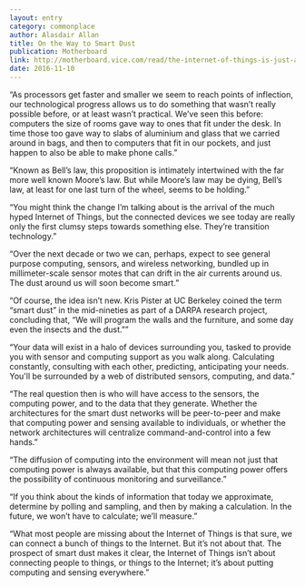 ```yaml
---
layout: entry
category: commonplace
author: Alasdair Allan
title: On the Way to Smart Dust
publication: Motherboard
link: http://motherboard.vice.com/read/the-internet-of-things-is-just-a-pit-stop-on-the-way-to-smart-dust
date: 2016-11-10
---
```


“As processors get faster and smaller we seem to reach points of inflection, our technological progress allows us to do something that wasn’t really possible before, or at least wasn’t practical. We’ve seen this before: computers the size of rooms gave way to ones that fit under the desk. In time those too gave way to slabs of aluminium and glass that we carried around in bags, and then to computers that fit in our pockets, and just happen to also be able to make phone calls.”

“Known as Bell’s law, this proposition is intimately intertwined with the far more well known Moore’s law. But while Moore’s law may be dying, Bell’s law, at least for one last turn of the wheel, seems to be holding.”

“You might think the change I’m talking about is the arrival of the much hyped Internet of Things, but the connected devices we see today are really only the first clumsy steps towards something else. They’re transition technology.”

“Over the next decade or two we can, perhaps, expect to see general purpose computing, sensors, and wireless networking, bundled up in millimeter-scale sensor motes that can drift in the air currents around us. The dust around us will soon become smart.”

“Of course, the idea isn’t new. Kris Pister at UC Berkeley coined the term “smart dust” in the mid-nineties as part of a DARPA research project, concluding that, “We will program the walls and the furniture, and some day even the insects and the dust.””

“Your data will exist in a halo of devices surrounding you, tasked to provide you with sensor and computing support as you walk along. Calculating constantly, consulting with each other, predicting, anticipating your needs. You'll be surrounded by a web of distributed sensors, computing, and data.”

“The real question then is who will have access to the sensors, the computing power, and to the data that they generate. Whether the architectures for the smart dust networks will be peer-to-peer and make that computing power and sensing available to individuals, or whether the network architectures will centralize command-and-control into a few hands.”

“The diffusion of computing into the environment will mean not just that computing power is always available, but that this computing power offers the possibility of continuous monitoring and surveillance.”

“If you think about the kinds of information that today we approximate, determine by polling and sampling, and then by making a calculation. In the future, we won’t have to calculate; we’ll measure.”

“What most people are missing about the Internet of Things is that sure, we can connect a bunch of things to the Internet. But it’s not about that. The prospect of smart dust makes it clear, the Internet of Things isn’t about connecting people to things, or things to the Internet; it’s about putting computing and sensing everywhere.”
